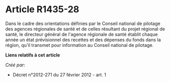# Article R1435-28

Dans le cadre des orientations définies par le Conseil national de pilotage des agences régionales de santé et de celles
résultant du projet régional de santé, le directeur général de l'agence régionale de santé établit chaque année un état
prévisionnel des recettes et des dépenses du fonds dans la région, qu'il transmet pour information au Conseil national de
pilotage.

**Liens relatifs à cet article**

_Créé par_:

  - Décret n°2012-271 du 27 février 2012 - art. 1
